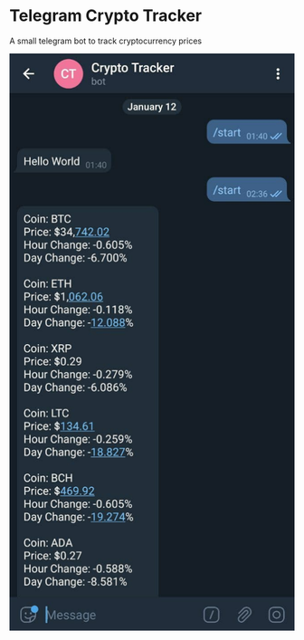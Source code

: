 # Telegram Crypto Tracker

A small telegram bot to track cryptocurrency prices

![telegram bot image](telegram-bot.jpg)
